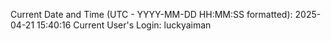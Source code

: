 Current Date and Time (UTC - YYYY-MM-DD HH:MM:SS formatted): 2025-04-21 15:40:16
Current User's Login: luckyaiman
